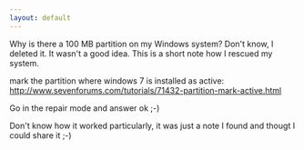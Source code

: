 ```yaml
---
layout: default
---
```

Why is there a 100 MB partition on my Windows system? Don't know, I deleted it. It wasn't a good idea. This is a short note how I rescued my system.

mark the partition where windows 7 is installed as active:
http://www.sevenforums.com/tutorials/71432-partition-mark-active.html

Go in the repair mode and answer ok ;-)

Don't know how it worked particularly, it was just a note I found and thougt I could share it ;-)
